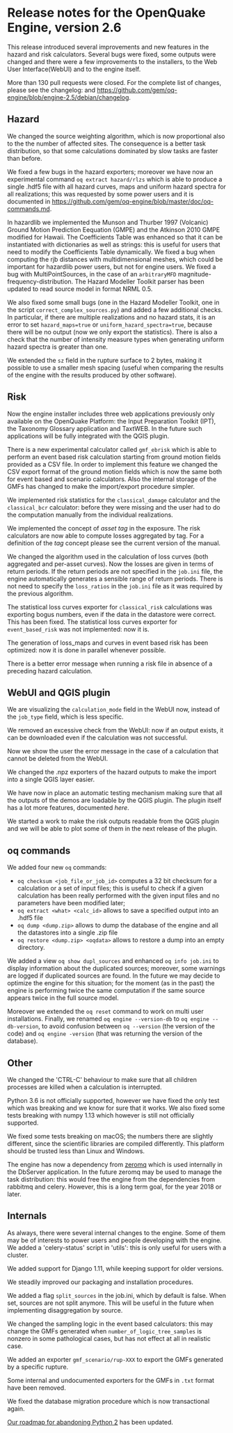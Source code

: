 Release notes for the OpenQuake Engine, version 2.6
===================================================

This release introduced several improvements and new features in the
hazard and risk calculators. Several bugs were fixed, some outputs
were changed and there were a few improvements to the installers, to
the Web User Interface(WebUI) and to the engine itself.

More than 130 pull requests were closed. For the complete list of
changes, please see the changelog:
and https://github.com/gem/oq-engine/blob/engine-2.5/debian/changelog.

Hazard
---------------

We changed the source weighting algorithm, which is now proportional also to the
the number of affected sites. The consequence is a better task distribution,
so that some calculations dominated by slow tasks are faster than before.

We fixed a few bugs in the hazard exporters; moreover we have now an
experimental command `oq extract hazard/rlzs` which is able to produce
a single .hdf5 file with all hazard curves, maps and
uniform hazard spectra for all realizations; this was requested by
some power users and it is documented in
https://github.com/gem/oq-engine/blob/master/doc/oq-commands.md.

In hazardlib we implemented the Munson and Thurber 1997 (Volcanic)
Ground Motion Prediction Eequation (GMPE) and the Atkinson 2010 GMPE
modified for Hawaii. The Coefficients Table was enhanced so that it can be
instantiated with dictionaries as well as strings: this is useful
for users that need to modify the Coefficients Table dynamically.
We fixed a bug when computing the rjb distances with multidimensional
meshes, which could be important for hazardlib power users, but not for engine
users. We fixed a bug with MultiPointSources, in the case of an `arbitraryMFD`
magnitude-frequency-distribution. The Hazard Modeller Toolkit parser has
been updated to read source model in format NRML 0.5.

We also fixed some small bugs (one in the Hazard Modeller Toolkit,
one in the script `correct_complex_sources.py`) and added a few additional
checks. In particular, if there are multiple realizations and no hazard stats,
it is an error to set `hazard_maps=true` or `uniform_hazard_spectra=true`,
because there will be no output (now we only export the statistics).
There is also a check that the number of intensity measure types when
generating uniform hazard spectra is greater than one.

We extended the `sz` field in the rupture surface to 2 bytes, making it
possible to use a smaller mesh spacing (useful when comparing the results
of the engine with the results produced by other software).

Risk
--------------

Now the engine installer includes three web applications previously
only available on the OpenQuake Platform: the Input Preparation
Toolkit (IPT), the Taxonomy Glossary application and TaxtWEB. In the
future such applications will be fully integrated with the QGIS
plugin.

There is a new experimental calculator called `gmf_ebrisk` which is able to
perform an event based risk calculation starting from ground motion fields
provided as a CSV file. In order to implement this feature we changed the
CSV export format of the ground motion fields which is
now the same both for event based and scenario calculators. Also the
internal storage of the GMFs has changed to make the import/export
procedure simpler.

We implemented risk statistics for the `classical_damage` calculator
and the `classical_bcr` calculator: before they were missing and the
user had to do the computation manually from the individual realizations.

We implemented the concept of *asset tag* in the exposure. The
risk calculators are now able to compute losses aggregated by tag.
For a definition of the *tag* concept please see the current version
of the manual.

We changed the algorithm used in the calculation of loss curves (both
aggregated and per-asset curves). Now the losses are given in terms of
return periods. If the return periods are not specified in the `job.ini`
file, the engine automatically generates a sensible range of return
periods. There is not need to specify the `loss_ratios` in the `job.ini`
file as it was required by the previous algorithm.

The statistical loss curves exporter for `classical_risk` calculations
was exporting bogus numbers, even if the data in the datastore were
correct. This has been fixed. The statistical loss curves exporter for
`event_based_risk` was not implemented: now it is.

The generation of loss_maps and curves in event based risk has been optimized:
now it is done in parallel whenever possible.

There is a better error message when running a risk file in absence of a
preceding hazard calculation.

WebUI and QGIS plugin
---------------------

We are visualizing the `calculation_mode` field in the WebUI now,
instead of the `job_type` field, which is less specific.

We removed an excessive check from the WebUI: now if an output exists,
it can be downloaded even if the calculation was not successful.

Now we show the user the error message in the case of a calculation
that cannot be deleted from the WebUI.

We changed the .npz exporters of the hazard outputs to make the import
into a single QGIS layer easier.

We have now in place an automatic testing mechanism making sure that
all the outputs of the demos are loadable by the QGIS plugin. The
plugin itself has a lot more features, documented *here*.

We started a work to make the risk outputs readable from the QGIS
plugin and we will be able to plot some of them in the next release of
the plugin.

oq commands
---------------

We added four new `oq` commands:

- `oq checksum <job_file_or_job_id>` computes a 32 bit checksum for a
   calculation or a set of input files; this is useful to check if a
   given calculation has been really performed with the given input files
   and no parameters have been modified later;
- `oq extract <what> <calc_id>` allows to save a specified output into an
  .hdf5 file
- `oq dump <dump.zip>` allows to dump the database of the engine and all
  the datastores into a single .zip file
- `oq restore <dump.zip> <oqdata>` allows to restore a dump into an empty
  directory.

We added a view `oq show dupl_sources` and enhanced `oq info
job.ini` to display information about the duplicated sources; moreover,
some warnings are logged if duplicated sources are found. In the
future we may decide to optimize the engine for this situation; for
the moment (as in the past) the engine is performing twice the same
computation if the same source appears twice in the full source model.

Moreover we extended the `oq reset` command to work on multi user
installations. Finally, we renamed `oq engine --version-db` to `oq engine
--db-version`, to avoid confusion between `oq --version` (the version
of the code) and `oq engine -version` (that was returning the version
of the database).

Other
-----

We changed the 'CTRL-C' behaviour to make sure that all children
processes are killed when a calculation is interrupted.

Python 3.6 is not officially supported, however we have fixed the only test
which was breaking and we know for sure that it works. We also fixed some
tests breaking with numpy 1.13 which however is still not officially supported.

We fixed some tests breaking on macOS; the numbers there are slightly
different, since the scientific libraries are compiled differently.
This platform should be trusted less than Linux and Windows.

The engine has now a dependency from [zeromq](http://zeromq.org/) which is
used internally in the DbServer application. In the future zeromq may be
used to manage the task distribution: this would free the engine
from the dependencies from rabbitmq and celery. However, this is a long
term goal, for the year 2018 or later.

Internals
---------

As always, there were several internal changes to the engine. Some of
them may be of interests to power users and people developing with the
engine.
We added a 'celery-status' script in 'utils': this is only useful
for users with a cluster.

We added support for Django 1.11, while keeping support for older versions.

We steadily improved our packaging and installation procedures.

We added a flag `split_sources` in the job.ini, which by default is false.
When set, sources are not split anymore. This will be useful in the future
when implementing disaggregation by source.

We changed the sampling logic in the event based calculators: this may change
the GMFs generated when `number_of_logic_tree_samples` is nonzero in some
pathological cases, but has not effect at all in realistic case.

We added an exporter `gmf_scenario/rup-XXX` to export the GMFs generated
by a specific rupture.

Some internal and undocumented exporters for the GMFs in `.txt` format
have been removed.

We fixed the database migration procedure which is now transactional again.

[Our roadmap for abandoning Python 2](https://github.com/gem/oq-engine/issues/2803) has been updated.
